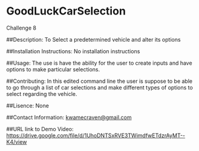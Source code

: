 # GoodLuckCarSelection
Challenge 8

##Description: 
To Select a predetermined vehicle and alter its options

##Installation Instructions: 
No installation instructions

##Usage: 
The use is have the ability for the user to create inputs and have options to make particular selections.

##Contributing:
In this edited command line the user is suppose to be able to go through a list of car selections and make different types
of options to select regarding the vehicle.


##Lisence: None

##Contact Information: kwamecraven@gmail.com

##URL link to Demo Video: https://drive.google.com/file/d/1UhoDNTSxRVE3TWimdfwETdzrAyMT--K4/view
